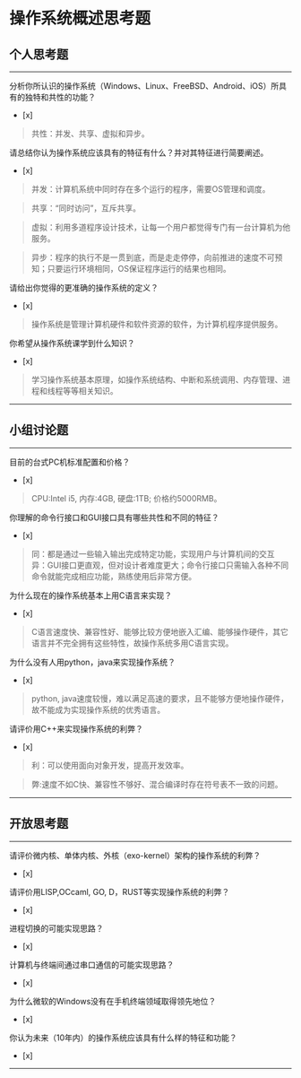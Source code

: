 # 操作系统概述思考题

## 个人思考题

---

分析你所认识的操作系统（Windows、Linux、FreeBSD、Android、iOS）所具有的独特和共性的功能？
- [x]  

>  共性：并发、共享、虚拟和异步。

请总结你认为操作系统应该具有的特征有什么？并对其特征进行简要阐述。
- [x]  

>   并发：计算机系统中同时存在多个运行的程序，需要OS管理和调度。
    
>  共享：“同时访问”，互斥共享。
    
>  虚拟：利用多道程序设计技术，让每一个用户都觉得专门有一台计算机为他服务。
    
>  异步：程序的执行不是一贯到底，而是走走停停，向前推进的速度不可预知；只要运行环境相同，OS保证程序运行的结果也相同。

请给出你觉得的更准确的操作系统的定义？
- [x]  

>   操作系统是管理计算机硬件和软件资源的软件，为计算机程序提供服务。

你希望从操作系统课学到什么知识？
- [x]  

>   学习操作系统基本原理，如操作系统结构、中断和系统调用、内存管理、进程和线程等等相关知识。

---

## 小组讨论题

---

目前的台式PC机标准配置和价格？
- [x]  

> CPU:Intel i5, 内存:4GB, 硬盘:1TB; 价格约5000RMB。

你理解的命令行接口和GUI接口具有哪些共性和不同的特征？
- [x]  

>   同：都是通过一些输入输出完成特定功能，实现用户与计算机间的交互
>   异：GUI接口更直观，但对设计者难度更大；命令行接口只需输入各种不同命令就能完成相应功能，熟练使用后非常方便。

为什么现在的操作系统基本上用C语言来实现？
- [x]  

>  C语言速度快、兼容性好、能够比较方便地嵌入汇编、能够操作硬件，其它语言并不完全拥有这些特性，故操作系统多用C语言实现。

为什么没有人用python，java来实现操作系统？
- [x]  

>  python, java速度较慢，难以满足高速的要求，且不能够方便地操作硬件，故不能成为实现操作系统的优秀语言。

请评价用C++来实现操作系统的利弊？
- [x]  

>  利：可以使用面向对象开发，提高开发效率。

>  弊:速度不如C快、兼容性不够好、混合编译时存在符号表不一致的问题。

---

## 开放思考题

---

请评价微内核、单体内核、外核（exo-kernel）架构的操作系统的利弊？
- [x]  

>  

请评价用LISP,OCcaml, GO, D，RUST等实现操作系统的利弊？
- [x]  

>  

进程切换的可能实现思路？
- [x]  

>  

计算机与终端间通过串口通信的可能实现思路？
- [x]  

>  

为什么微软的Windows没有在手机终端领域取得领先地位？
- [x]  

>  

你认为未来（10年内）的操作系统应该具有什么样的特征和功能？
- [x]  

>  

---
